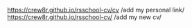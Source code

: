 https://crew8r.github.io/rsschool-cv/cv /add my personal link/
https://crew8r.github.io/rsschool-cv/ /add my new cv/
